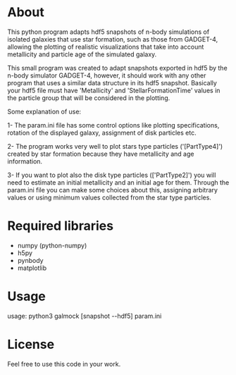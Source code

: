 # About
This python program adapts hdf5 snapshots of n-body simulations of isolated galaxies that use star formation, such as those from GADGET-4, allowing the plotting of realistic visualizations that take into account metallicity and particle age of the simulated galaxy.

This small program was created to adapt snapshots exported in hdf5 by the n-body simulator GADGET-4, however, it should work with any other program that uses a similar data structure in its hdf5 snapshot. Basically your hdf5 file must have 'Metallicity' and 'StellarFormationTime' values in the particle group that will be considered in the plotting.

Some explanation of use:

1- The param.ini file has some control options like plotting specifications, rotation of the displayed galaxy, assignment of disk particles etc.

2- The program works very well to plot stars type particles ('[PartType4]') created by star formation because they have metallicity and age information.

3- If you want to plot also the disk type particles (['PartType2]') you will need to estimate an initial metallicity and an initial age for them. Through the param.ini file you can make some choices about this, assigning arbitrary values or using minimum values collected from the star type particles.


# Required libraries

* numpy (python-numpy)
* h5py
* pynbody
* matplotlib

# Usage
 usage: python3 galmock [snapshot --hdf5] param.ini

# License

Feel free to use this code in your work.
